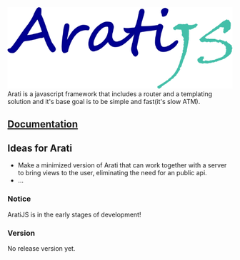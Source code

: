 <img src="flowRoot4168.png">
Arati is a javascript framework that includes a router and a templating solution and it's base goal is
to be simple and fast(it's slow ATM).

## [Documentation](https://github.com/RegAse/AratiJS/wiki)

## Ideas for Arati
- Make a minimized version of Arati that can work together with a server to bring views to the user, eliminating the need for an public api.
- ...

### Notice 
AratiJS is in the early stages of development!

### Version
No release version yet.
